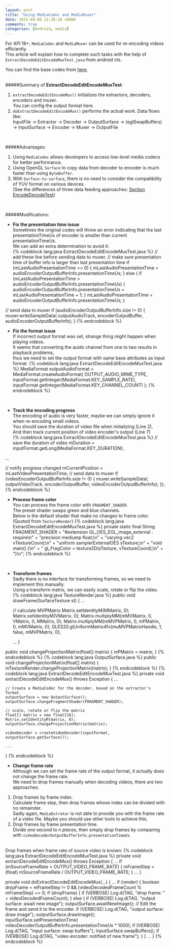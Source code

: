 ```yaml
---
layout: post
title: "Using MediaCodec and MediaMuxer"
date: 2015-09-08 12:38:20 +0800
comments: true
categories: [Android, media]
---
```


For API 18+, `MediaCodec` and `MediaMuxer` can be used for re-encoding videos efficiently.  
This article will explain how to complete such tasks with the help of `ExtractDecodeEditEncodeMuxTest.java` from android cts.

<!--more-->

You can find the base codes from [here](https://android.googlesource.com/platform/cts/+/kitkat-release/tests/tests/media/src/android/media/cts?autodive=0/).  
<br/>

#####Summary of **ExtractDecodeEditEncodeMuxTest**:  
1. `extractDecodeEditEncodeMux()` initializes the extractors, decoders, encoders and muxer.  
You can config the output format here.  
2. `doExtractDecodeEditEncodeMux()` performs the actual work. Data flows like:  
InputFile -> Extractor -> Decoder -> OutputSurface -> (eglSwapBuffers) -> InputSurface -> Encoder -> Muxer -> OutputFile  
<br/>

#####Advantages:
1. Using `MediaCodec` allows developers to access low-level media codecs for better performance.
2. Using OpenGL `Surface` to copy data from decoder to encoder is much faster than using `ByteBuffer`.
3. With `Surface-to-surface`, there is no need to consider the compatibility of YUV format on various devices.  
(See the differences of three data feeding approaches: [Section EncodeDecodeTest](http://bigflake.com/mediacodec/#EncodeDecodeTest))  
<br/>

#####Modifications:
* **Fix the presentation time issue**  
Sometimes the original codes will throw an error indicating that the last presentationTimeUs of encoder is smaller than current presentationTimeUs.  
We can add an extra determination to avoid it:  
{% codeblock lang:java ExtractDecodeEditEncodeMuxTest.java %}
// add these line before sending data to muxer.
// make sure presentation time of buffer info is larger than last presentation time
if (mLastAudioPresentationTime == 0) {
	mLastAudioPresentationTime = audioEncoderOutputBufferInfo.presentationTimeUs;
} else {
	if (mLastAudioPresentationTime > audioEncoderOutputBufferInfo.presentationTimeUs) {
		audioEncoderOutputBufferInfo.presentationTimeUs = mLastAudioPresentationTime + 1;
	}
	mLastAudioPresentationTime = audioEncoderOutputBufferInfo.presentationTimeUs;
}

// send data to muxer
if (audioEncoderOutputBufferInfo.size != 0) {
	muxer.writeSampleData(
		outputAudioTrack, encoderOutputBuffer, audioEncoderOutputBufferInfo);
}
{% endcodeblock %}
<br/>

* **Fix the format issue**  
If incorrect output format was set, strange thing might happen when playing videos.  
It seems that converting the auido channel from one to two results in playback problems,  
thus we need to set the output format with same base attributes as input format.
{% codeblock lang:java ExtractDecodeEditEncodeMuxTest.java %}
MediaFormat outputAudioFormat = MediaFormat.createAudioFormat(
	OUTPUT_AUDIO_MIME_TYPE,
	inputFormat.getInteger(MediaFormat.KEY_SAMPLE_RATE),
	inputFormat.getInteger(MediaFormat.KEY_CHANNEL_COUNT)
);
{% endcodeblock %}
<br/>

* **Track the encoding progress**  
The encoding of audio is very faster, maybe we can simply ignore it when re-encoding small videos.  
You should save the duration of video file when initializing (Line 2),  
And then track current position of video encoder's output (Line 7)  
{% codeblock lang:java ExtractDecodeEditEncodeMuxTest.java %}
// save the duration of video
mDuration = inputFormat.getLong(MediaFormat.KEY_DURATION);

...

// notify progress changed
mCurrentPosition = mLastVideoPresentationTime;
// send data to muxer
if (videoEncoderOutputBufferInfo.size != 0) {
	muxer.writeSampleData(
		outputVideoTrack, encoderOutputBuffer, videoEncoderOutputBufferInfo);
});
{% endcodeblock %}
<br/>

* **Process frame color**  
You can process the frame color with `FRAGMENT_SHADER`.  
The preset shader swaps green and blue channels.  
Below is the default shader that make no changes to frame color. (Quoted from `TextureRender`)
{% codeblock lang:java ExtractDecodeEditEncodeMuxTest.java %}
private static final String FRAGMENT_SHADER =
	"#extension GL_OES_EGL_image_external : require\n" +
		"precision mediump float;\n" +
		"varying vec2 vTextureCoord;\n" +
		"uniform samplerExternalOES sTexture;\n" +
		"void main() {\n" +
		"  gl_FragColor = texture2D(sTexture, vTextureCoord);\n" +
		"}\n";
{% endcodeblock %}
<br/>

* **Transform frames**  
Sadly there is no interface for transforming frames, so we need to implement this manually.  
Using a transform matrix, we can easily scale, rotate or flip the video.
{% codeblock lang:java TextureRender.java %}
public void drawFrame(SurfaceTexture st) {
	...

	// calculate MVPMatrix
	Matrix.setIdentityM(MMatrix, 0);
	Matrix.setIdentityM(VMatrix, 0);
	Matrix.multiplyMM(mMVMatrix, 0, VMatrix, 0, MMatrix, 0);
	Matrix.multiplyMM(mMVPMatrix, 0, mPMatrix, 0, mMVMatrix, 0);
	GLES20.glUniformMatrix4fv(muMVPMatrixHandle, 1, false, mMVPMatrix, 0);
	
	...
}

public void changeProjectionMatrix(float[] matrix) {
	mPMatrix = matrix;
}
{% endcodeblock %}
{% codeblock lang:java OutputSurface.java %}
public void changeProjectionMatrix(float[] matrix) {
	mTextureRender.changeProjectionMatrix(matrix);
}
{% endcodeblock %}
{% codeblock lang:java ExtractDecodeEditEncodeMuxTest.java %}
private void extractDecodeEditEncodeMux() throws Exception {
	...

	// Create a MediaCodec for the decoder, based on the extractor's format.
	outputSurface = new OutputSurface();
	outputSurface.changeFragmentShader(FRAGMENT_SHADER);

	// scale, rotate or flip the matrix
	float[] matrix = new float[16];
	Matrix.setIdentityM(matrix, 0);
	outputSurface.changeProjectionMatrix(matrix);

	videoDecoder = createVideoDecoder(inputFormat, outputSurface.getSurface());
	
	...
}
{% endcodeblock %}
<br/>

* **Change frame rate**  
Although we can set the frame rate of the output format, it actually does not change the frame rate.  
We need to drop frames manually when decoding videos, there are two approaches:  
1. Drop frames by frame index.  
Calculate frame step, then drop frames whose index can be divided with no remainder.  
Sadly again, `MediaExtrator` is not able to provide you with the frame rate of a video file. Maybe you should use other tools to achieve this.  
2. Drop frames by frame presentation time.  
Divide one second to n pieces, then simply drop frames by comparing with `videoDecoderOutputBufferInfo.presentationTimeUs`.  
<br/>
Drop frames when frame rate of source video is known:
{% codeblock lang:java ExtractDecodeEditEncodeMuxTest.java %}
private void extractDecodeEditEncodeMux() throws Exception {
	...
	if (mSourceFrameRate > OUTPUT_VIDEO_FRAME_RATE) {
		mFrameStep = (float) mSourceFrameRate / OUTPUT_VIDEO_FRAME_RATE;
	}
	...
}

private void doExtractDecodeEditEncodeMux(...) {
	...
	if (render) {
		boolean dropFrame = mFrameStep != 0 && (videoDecodedFrameCount % mFrameStep) == 0;
		if (dropFrame) {
			if (VERBOSE) Log.d(TAG, "drop frame: " + videoDecodedFrameCount);
		} else {
			if (VERBOSE) Log.d(TAG, "output surface: await new image");
			outputSurface.awaitNewImage();
			// Edit the frame and send it to the encoder.
			if (VERBOSE) Log.d(TAG, "output surface: draw image");
			outputSurface.drawImage();
			inputSurface.setPresentationTime(
				videoDecoderOutputBufferInfo.presentationTimeUs * 1000);
			if (VERBOSE) Log.d(TAG, "input surface: swap buffers");
			inputSurface.swapBuffers();
			if (VERBOSE) Log.d(TAG, "video encoder: notified of new frame");
		}
	}
	...
}
{% endcodeblock %}
